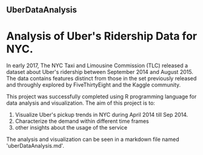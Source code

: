 ## UberDataAnalysis
# Analysis of Uber's Ridership Data for NYC.

In early 2017, The NYC Taxi and Limousine Commission (TLC) released a dataset about Uber's ridership between September 2014 and August 2015. The data contains features distinct from those in the set previously released and throughly explored by FiveThirtyEight and the Kaggle community. 


This project was successfully completed using R programming language for data analysis and visualization. The aim of this project is to:

1. Visualize Uber's pickup trends in NYC during April 2014 till Sep 2014.
2. Characterize the demand within different time frames
3. other insights about the usage of the service


The analysis and visualization can be seen in a markdown file named 'uberDataAnalysis.md'.
